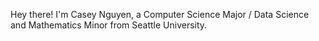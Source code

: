 Hey there! I'm Casey Nguyen, a Computer Science Major / Data Science and Mathematics Minor from Seattle University.

<!---
CaseyNguyen/CaseyNguyen is a ✨ special ✨ repository because its `README.md` (this file) appears on your GitHub profile.
You can click the Preview link to take a look at your changes.
--->
